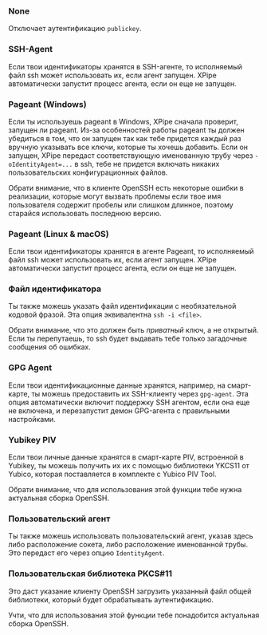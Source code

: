 ### None

Отключает аутентификацию `publickey`.

### SSH-Agent

Если твои идентификаторы хранятся в SSH-агенте, то исполняемый файл ssh может использовать их, если агент запущен.
XPipe автоматически запустит процесс агента, если он еще не запущен.

### Pageant (Windows)

Если ты используешь pageant в Windows, XPipe сначала проверит, запущен ли pageant.
Из-за особенностей работы pageant ты должен убедиться в том, что он запущен
так как тебе придется каждый раз вручную указывать все ключи, которые ты хочешь добавить.
Если он запущен, XPipe передаст соответствующую именованную трубу через
`-oIdentityAgent=...` в ssh, тебе не придется включать никаких пользовательских конфигурационных файлов.

Обрати внимание, что в клиенте OpenSSH есть некоторые ошибки в реализации, которые могут вызвать проблемы
если твое имя пользователя содержит пробелы или слишком длинное, поэтому старайся использовать последнюю версию.

### Pageant (Linux & macOS)

Если твои идентификаторы хранятся в агенте Pageant, то исполняемый файл ssh может использовать их, если агент запущен.
XPipe автоматически запустит процесс агента, если он еще не запущен.

### Файл идентификатора

Ты также можешь указать файл идентификации с необязательной кодовой фразой.
Эта опция эквивалентна `ssh -i <file>`.

Обрати внимание, что это должен быть *приватный* ключ, а не открытый.
Если ты перепутаешь, то ssh будет выдавать тебе только загадочные сообщения об ошибках.

### GPG Agent

Если твои идентификационные данные хранятся, например, на смарт-карте, ты можешь предоставить их SSH-клиенту через `gpg-agent`.
Эта опция автоматически включит поддержку SSH агентом, если она еще не включена, и перезапустит демон GPG-агента с правильными настройками.

### Yubikey PIV

Если твои личные данные хранятся в смарт-карте PIV, встроенной в Yubikey, ты можешь получить их
их с помощью библиотеки YKCS11 от Yubico, которая поставляется в комплекте с Yubico PIV Tool.

Обрати внимание, что для использования этой функции тебе нужна актуальная сборка OpenSSH.

### Пользовательский агент

Ты также можешь использовать пользовательский агент, указав здесь либо расположение сокета, либо расположение именованной трубы.
Это передаст его через опцию `IdentityAgent`.

### Пользовательская библиотека PKCS#11

Это даст указание клиенту OpenSSH загрузить указанный файл общей библиотеки, который будет обрабатывать аутентификацию.

Учти, что для использования этой функции тебе понадобится актуальная сборка OpenSSH.
